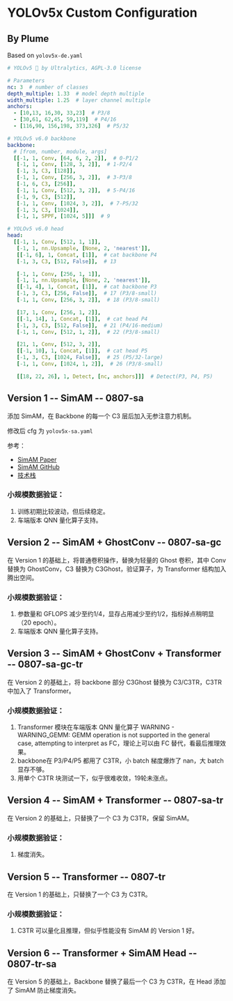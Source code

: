 # YOLOv5x Custom Configuration

## By Plume
Based on `yolov5x-de.yaml`

```yaml
# YOLOv5 🚀 by Ultralytics, AGPL-3.0 license

# Parameters
nc: 3  # number of classes
depth_multiple: 1.33  # model depth multiple
width_multiple: 1.25  # layer channel multiple
anchors:
  - [10,13, 16,30, 33,23]  # P3/8
  - [30,61, 62,45, 59,119]  # P4/16
  - [116,90, 156,198, 373,326]  # P5/32

# YOLOv5 v6.0 backbone
backbone:
  # [from, number, module, args]
  [[-1, 1, Conv, [64, 6, 2, 2]],  # 0-P1/2
   [-1, 1, Conv, [128, 3, 2]],  # 1-P2/4
   [-1, 3, C3, [128]],
   [-1, 1, Conv, [256, 3, 2]],  # 3-P3/8
   [-1, 6, C3, [256]],
   [-1, 1, Conv, [512, 3, 2]],  # 5-P4/16
   [-1, 9, C3, [512]],
   [-1, 1, Conv, [1024, 3, 2]],  # 7-P5/32
   [-1, 3, C3, [1024]],
   [-1, 1, SPPF, [1024, 5]]]  # 9

# YOLOv5 v6.0 head
head:
  [[-1, 1, Conv, [512, 1, 1]],
   [-1, 1, nn.Upsample, [None, 2, 'nearest']],
   [[-1, 6], 1, Concat, [1]],  # cat backbone P4
   [-1, 3, C3, [512, False]],  # 13

   [-1, 1, Conv, [256, 1, 1]],
   [-1, 1, nn.Upsample, [None, 2, 'nearest']],
   [[-1, 4], 1, Concat, [1]],  # cat backbone P3
   [-1, 3, C3, [256, False]],  # 17 (P3/8-small)
   [-1, 1, Conv, [256, 3, 2]],  # 18 (P3/8-small)

   [17, 1, Conv, [256, 1, 2]],
   [[-1, 14], 1, Concat, [1]],  # cat head P4
   [-1, 3, C3, [512, False]],  # 21 (P4/16-medium)
   [-1, 1, Conv, [512, 1, 2]],  # 22 (P3/8-small)

   [21, 1, Conv, [512, 3, 2]],
   [[-1, 10], 1, Concat, [1]],  # cat head P5
   [-1, 3, C3, [1024, False]],  # 25 (P5/32-large)
   [-1, 1, Conv, [1024, 1, 2]],  # 26 (P3/8-small)

   [[18, 22, 26], 1, Detect, [nc, anchors]]]  # Detect(P3, P4, P5)
```

## Version 1 -- SimAM -- 0807-sa

添加 SimAM，在 Backbone 的每一个 C3 层后加入无参注意力机制。

修改后 cfg 为 `yolov5x-sa.yaml`

参考：
- [SimAM Paper](https://proceedings.mlr.press/v139/yang21o/yang21o.pdf)
- [SimAM GitHub](https://github.com/ZjjConan/SimAM)
- [技术栈](https://jishuzhan.net/article/1695777863422185473)

### 小规模数据验证：

1. 训练初期比较波动，但后续稳定。
2. 车端版本 QNN 量化算子支持。

## Version 2 -- SimAM + GhostConv -- 0807-sa-gc

在 Version 1 的基础上，将普通卷积操作，替换为轻量的 Ghost 卷积，其中 Conv 替换为 GhostConv，C3 替换为 C3Ghost，验证算子，为 Transformer 结构加入腾出空间。

### 小规模数据验证：

1. 参数量和 GFLOPS 减少至约1/4，显存占用减少至约1/2，指标掉点稍明显（20 epoch）。
2. 车端版本 QNN 量化算子支持。

## Version 3 -- SimAM + GhostConv + Transformer -- 0807-sa-gc-tr

在 Version 2 的基础上，将 backbone 部分 C3Ghost 替换为 C3/C3TR，C3TR中加入了 Transformer。

### 小规模数据验证：

1. Transformer 模块在车端版本 QNN 量化算子 WARNING - WARNING_GEMM: GEMM operation is not supported in the general case, attempting to interpret as FC，理论上可以由 FC 替代，看最后推理效果。
2. backbone在 P3/P4/P5 都用了 C3TR，小 batch 梯度爆炸了 nan，大 batch 显存不够。
3. 用单个 C3TR 块测试一下，似乎很难收敛，19轮未涨点。

## Version 4 -- SimAM + Transformer -- 0807-sa-tr

在 Version 2 的基础上，只替换了一个 C3 为 C3TR，保留 SimAM。

### 小规模数据验证：

1. 梯度消失。

## Version 5 -- Transformer -- 0807-tr

在 Version 1 的基础上，只替换了一个 C3 为 C3TR。

### 小规模数据验证：

1. C3TR 可以量化且推理，但似乎性能没有 SimAM 的 Version 1 好。

## Version 6 -- Transformer + SimAM Head -- 0807-tr-sa

在 Version 5 的基础上，Backbone 替换了最后一个 C3 为 C3TR，在 Head 添加了 SimAM 防止梯度消失。